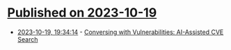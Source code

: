 # [Published on 2023-10-19](index.md)

* [2023-10-19, 19:34:14](https://lobste.rs/s/yirhoo/conversing_with_vulnerabilities_ai) - [Conversing with Vulnerabilities: AI-Assisted CVE Search](https://scorpil.com/post/conversing-with-vulnerabilities-ai-cve-search/)
